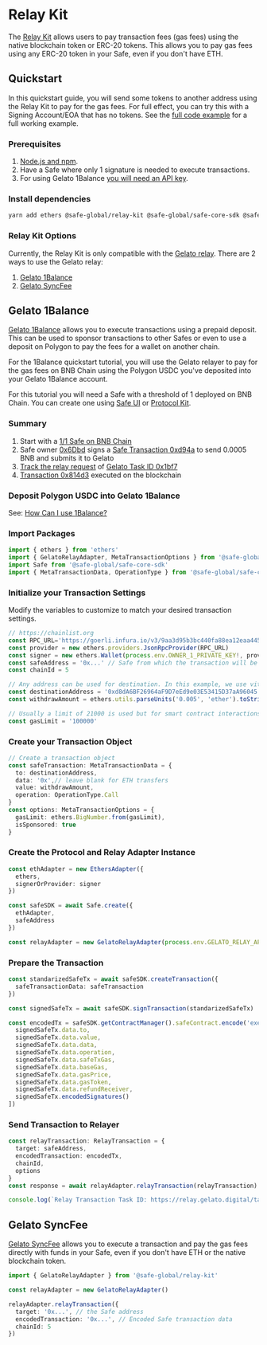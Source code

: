 # Relay Kit

The [Relay Kit](https://github.com/safe-global/account-abstraction-sdk/tree/main/packages/relay-kit) allows users to pay transaction fees (gas fees) using the native blockchain token or ERC-20 tokens. This allows you to pay gas fees using any ERC-20 token in your Safe, even if you don't have ETH.

## Quickstart

In this quickstart guide, you will send some tokens to another address using the Relay Kit to pay for the gas fees. For full effect, you can try this with a Signing Account/EOA that has no tokens. See the [full code example](../../../examples/relay-kit/index.ts) for a full working example.

### Prerequisites

1. [Node.js and npm](https://docs.npmjs.com/downloading-and-installing-node-js-and-npm#using-a-node-version-manager-to-install-nodejs-and-npm).
2. Have a Safe where only 1 signature is needed to execute transactions.
3. For using Gelato 1Balance [you will need an API key](https://docs.gelato.network/developer-services/relay/payment-and-fees/1balance).

### Install dependencies

```bash
yarn add ethers @safe-global/relay-kit @safe-global/safe-core-sdk @safe-global/safe-core-sdk-types @safe-global/safe-ethers-lib
```

### Relay Kit Options

Currently, the Relay Kit is only compatible with the [Gelato relay](https://docs.gelato.network/developer-services/relay). There are 2 ways to use the Gelato relay:
1. [Gelato 1Balance](https://docs.gelato.network/developer-services/relay/payment-and-fees/1balance)
2. [Gelato SyncFee](https://docs.gelato.network/developer-services/relay/quick-start/callwithsyncfee)

## Gelato 1Balance

[Gelato 1Balance](https://docs.gelato.network/developer-services/relay/payment-and-fees/1balance) allows you to execute transactions using a prepaid deposit. This can be used to sponsor transactions to other Safes or even to use a deposit on Polygon to pay the fees for a wallet on another chain.

For the 1Balance quickstart tutorial, you will use the Gelato relayer to pay for the gas fees on BNB Chain using the Polygon USDC you've deposited into your Gelato 1Balance account.

For this tutorial you will need a Safe with a threshold of 1 deployed on BNB Chain. You can create one using [Safe UI](../../quickstart) or [Protocol Kit](./protocol-kit/).


### Summary

1. Start with a [1/1 Safe on BNB Chain](https://app.safe.global/transactions/history?safe=bnb:0x6651FD6Abe0843f7B6CB9047b89655cc7Aa78221)
1. Safe owner [0x6Dbd](https://bscscan.com/address/0x6Dbd26Bca846BDa60A90890cfeF8fB47E7d0f22c) signs a [Safe Transaction 0xd94a](https://safe-transaction-bsc.safe.global/api/v1/multisig-transactions/0xd94abf947f2b14333edff2cbf96e9d26bee9d8357f06c0da7d0849eab97013d8/
) to send 0.0005 BNB and submits it to Gelato
1. [Track the relay request](https://docs.gelato.network/developer-services/relay/quick-start/tracking-your-relay-request) of [Gelato Task ID 0x1bf7](https://relay.gelato.digital/tasks/status/0x1bf7664a1e176472f604bb3840d3d2a5bf56f98b60307961c3f8cee099f1eeb8)
1. [Transaction 0x814d3](https://bscscan.com/tx/0x814d385c0ec036be65663b5fbfb0d8d4e0d35af395d4d96b13f2cafaf43138f9) executed on the blockchain

### Deposit Polygon USDC into Gelato 1Balance

See: [How Can I use 1Balance?](https://docs.gelato.network/developer-services/relay/payment-and-fees/1balance#how-can-i-use-1balance)

### Import Packages

```typescript
import { ethers } from 'ethers'
import { GelatoRelayAdapter, MetaTransactionOptions } from '@safe-global/relay-kit'
import Safe from '@safe-global/safe-core-sdk'
import { MetaTransactionData, OperationType } from '@safe-global/safe-core-sdk-types'
```
### Initialize your Transaction Settings

Modify the variables to customize to match your desired transaction settings.

```typescript
// https://chainlist.org
const RPC_URL='https://goerli.infura.io/v3/9aa3d95b3bc440fa88ea12eaa4456161'
const provider = new ethers.providers.JsonRpcProvider(RPC_URL)
const signer = new ethers.Wallet(process.env.OWNER_1_PRIVATE_KEY!, provider)
const safeAddress = '0x...' // Safe from which the transaction will be sent
const chainId = 5

// Any address can be used for destination. In this example, we use vitalik.eth
const destinationAddress = '0xd8dA6BF26964aF9D7eEd9e03E53415D37aA96045'
const withdrawAmount = ethers.utils.parseUnits('0.005', 'ether').toString()

// Usually a limit of 21000 is used but for smart contract interactions, you can increase to 100000 because of the more complex interactions.
const gasLimit = '100000'
```

### Create your Transaction Object

```typescript
// Create a transaction object
const safeTransaction: MetaTransactionData = {
  to: destinationAddress,
  data: '0x',// leave blank for ETH transfers
  value: withdrawAmount,
  operation: OperationType.Call
}
const options: MetaTransactionOptions = {
  gasLimit: ethers.BigNumber.from(gasLimit),
  isSponsored: true
}
```

### Create the Protocol and Relay Adapter Instance

```typescript
const ethAdapter = new EthersAdapter({
  ethers,
  signerOrProvider: signer
})

const safeSDK = await Safe.create({
  ethAdapter,
  safeAddress
})

const relayAdapter = new GelatoRelayAdapter(process.env.GELATO_RELAY_API_KEY!)
```

### Prepare the Transaction

```typescript
const standarizedSafeTx = await safeSDK.createTransaction({
  safeTransactionData: safeTransaction
})

const signedSafeTx = await safeSDK.signTransaction(standarizedSafeTx)

const encodedTx = safeSDK.getContractManager().safeContract.encode('execTransaction', [
  signedSafeTx.data.to,
  signedSafeTx.data.value,
  signedSafeTx.data.data,
  signedSafeTx.data.operation,
  signedSafeTx.data.safeTxGas,
  signedSafeTx.data.baseGas,
  signedSafeTx.data.gasPrice,
  signedSafeTx.data.gasToken,
  signedSafeTx.data.refundReceiver,
  signedSafeTx.encodedSignatures()
])
```

### Send Transaction to Relayer

```typescript
const relayTransaction: RelayTransaction = {
  target: safeAddress,
  encodedTransaction: encodedTx,
  chainId,
  options
}
const response = await relayAdapter.relayTransaction(relayTransaction)

console.log(`Relay Transaction Task ID: https://relay.gelato.digital/tasks/status/${response.taskId}`)
```

## Gelato SyncFee

[Gelato SyncFee](https://docs.gelato.network/developer-services/relay/quick-start/callwithsyncfee) allows you to execute a transaction and pay the gas fees directly with funds in your Safe, even if you don't have ETH or the native blockchain token.

```typescript
import { GelatoRelayAdapter } from '@safe-global/relay-kit'

const relayAdapter = new GelatoRelayAdapter()

relayAdapter.relayTransaction({
  target: '0x...', // the Safe address
  encodedTransaction: '0x...', // Encoded Safe transaction data
  chainId: 5
})
```
